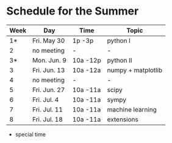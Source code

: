 # Schedule for the Summer

 Week |       Day    |       Time |        Topic
------|--------------|------------|----------------
1*    | Fri. May 30  | 1p -3p     |  python I
2     |  no meeting  |   -        |   -
3*    | Mon. Jun. 9  | 10a -12p   |  python II
3     | Fri. Jun. 13 | 10a -12a   |  numpy + matplotlib
4     |  no meeting  |   -        |   -
5     | Fri. Jun. 27 | 10a -11a   |  scipy
6     | Fri. Jul. 4  | 10a -11a   |  sympy
7     | Fri. Jul. 11 | 10a -11a   |  machine learning
8     | Fri. Jul. 18 | 10a -11a   |  extensions

* special time
